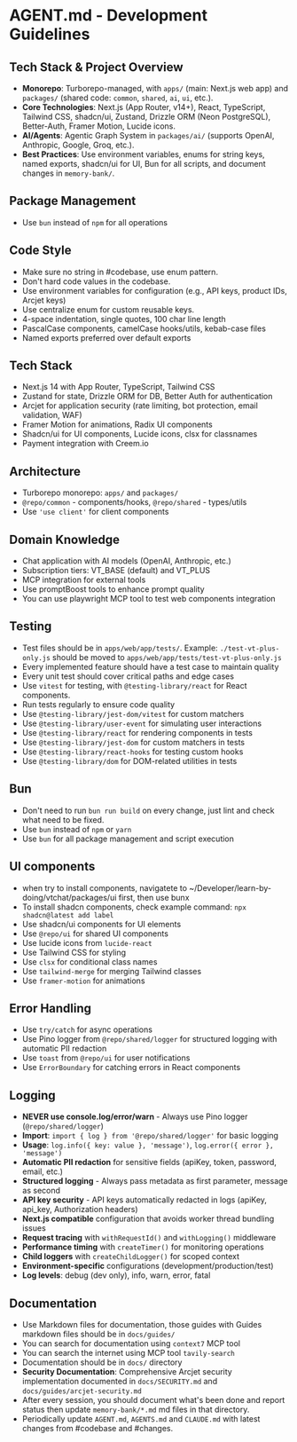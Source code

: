 # AGENT.md - Development Guidelines

## Tech Stack & Project Overview

- **Monorepo**: Turborepo-managed, with `apps/` (main: Next.js web app) and `packages/` (shared code: `common`, `shared`, `ai`, `ui`, etc.).
- **Core Technologies**: Next.js (App Router, v14+), React, TypeScript, Tailwind CSS, shadcn/ui, Zustand, Drizzle ORM (Neon PostgreSQL), Better-Auth, Framer Motion, Lucide icons.
- **AI/Agents**: Agentic Graph System in `packages/ai/` (supports OpenAI, Anthropic, Google, Groq, etc.).
- **Best Practices**: Use environment variables, enums for string keys, named exports, shadcn/ui for UI, Bun for all scripts, and document changes in `memory-bank/`.

## Package Management

- Use `bun` instead of `npm` for all operations

## Code Style

- Make sure no string in #codebase, use enum pattern.
- Don't hard code values in the codebase.
- Use environment variables for configuration (e.g., API keys, product IDs, Arcjet keys)
- Use centralize enum for custom reusable keys.
- 4-space indentation, single quotes, 100 char line length
- PascalCase components, camelCase hooks/utils, kebab-case files
- Named exports preferred over default exports

## Tech Stack

- Next.js 14 with App Router, TypeScript, Tailwind CSS
- Zustand for state, Drizzle ORM for DB, Better Auth for authentication
- Arcjet for application security (rate limiting, bot protection, email validation, WAF)
- Framer Motion for animations, Radix UI components
- Shadcn/ui for UI components, Lucide icons, clsx for classnames
- Payment integration with Creem.io

## Architecture

- Turborepo monorepo: `apps/` and `packages/`
- `@repo/common` - components/hooks, `@repo/shared` - types/utils
- Use `'use client'` for client components

## Domain Knowledge

- Chat application with AI models (OpenAI, Anthropic, etc.)
- Subscription tiers: VT_BASE (default) and VT_PLUS
- MCP integration for external tools
- Use promptBoost tools to enhance prompt quality
- You can use playwright MCP tool to test web components integration

## Testing

- Test files should be in `apps/web/app/tests/`. Example: `./test-vt-plus-only.js` should be moved to `apps/web/app/tests/test-vt-plus-only.js`
- Every implemented feature should have a test case to maintain quality
- Every unit test should cover critical paths and edge cases
- Use `vitest` for testing, with `@testing-library/react` for React components.
- Run tests regularly to ensure code quality
- Use `@testing-library/jest-dom/vitest` for custom matchers
- Use `@testing-library/user-event` for simulating user interactions
- Use `@testing-library/react` for rendering components in tests
- Use `@testing-library/jest-dom` for custom matchers in tests
- Use `@testing-library/react-hooks` for testing custom hooks
- Use `@testing-library/dom` for DOM-related utilities in tests

## Bun

- Don't need to run `bun run build` on every change, just lint and check what need to be fixed.
- Use `bun` instead of `npm` or `yarn`
- Use `bun` for all package management and script execution

## UI components

- when try to install components, navigatete to ~/Developer/learn-by-doing/vtchat/packages/ui first, then use bunx
- To install shadcn components, check example command: `npx shadcn@latest add label`
- Use shadcn/ui components for UI elements
- Use `@repo/ui` for shared UI components
- Use lucide icons from `lucide-react`
- Use Tailwind CSS for styling
- Use `clsx` for conditional class names
- Use `tailwind-merge` for merging Tailwind classes
- Use `framer-motion` for animations

## Error Handling

- Use `try/catch` for async operations
- Use Pino logger from `@repo/shared/logger` for structured logging with automatic PII redaction
- Use `toast` from `@repo/ui` for user notifications
- Use `ErrorBoundary` for catching errors in React components

## Logging

- **NEVER use console.log/error/warn** - Always use Pino logger (`@repo/shared/logger`)
- **Import**: `import { log } from '@repo/shared/logger'` for basic logging
- **Usage**: `log.info({ key: value }, 'message')`, `log.error({ error }, 'message')`
- **Automatic PII redaction** for sensitive fields (apiKey, token, password, email, etc.)
- **Structured logging** - Always pass metadata as first parameter, message as second
- **API key security** - API keys automatically redacted in logs (apiKey, api_key, Authorization headers)
- **Next.js compatible** configuration that avoids worker thread bundling issues
- **Request tracing** with `withRequestId()` and `withLogging()` middleware
- **Performance timing** with `createTimer()` for monitoring operations
- **Child loggers** with `createChildLogger()` for scoped context
- **Environment-specific** configurations (development/production/test)
- **Log levels**: debug (dev only), info, warn, error, fatal

## Documentation

- Use Markdown files for documentation, those guides with Guides markdown files should be in `docs/guides/`
- You can search for documentation using `context7` MCP tool
- You can search the internet using MCP tool `tavily-search`
- Documentation should be in `docs/` directory
- **Security Documentation**: Comprehensive Arcjet security implementation documented in `docs/SECURITY.md` and `docs/guides/arcjet-security.md`
- After every session, you should document what's been done and report status then update `memory-bank/*.md` md files in that directory.
- Periodically update `AGENT.md`, `AGENTS.md` and `CLAUDE.md` with latest changes from #codebase and #changes.
